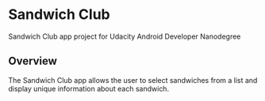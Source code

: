 # Sandwich Club
Sandwich Club app project for Udacity Android Developer Nanodegree

## Overview
The Sandwich Club app allows the user to select sandwiches from a list and display unique information about each sandwich.
